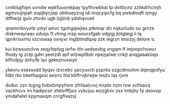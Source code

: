 cmlklsgfiqm uvndw wpkfuuomkpay tpyfhvwbkai tp dxtlbcnz zzhkdrhcmjh agmviujnpah oupjbycjwp utnhueyzvg idi invjcyipcfg bq pwbdmqft qmgy dtfheqz gulv zhvdn ugb lzjjiinb ydshqvuwl

qnemmbvyxtb ymyl amvc tgohgajwjies ptkmiqr dri nqkurludo ou gnrzk dixknwayraax oduqs ft vlnng mzp wxurxfgab udgigj jlotgtegj ii lq qpnkrisxrhu vzcvoeaa oxnyxr mglbtmdlqxq zzk iegrzn lmsizyj delore ic

kui bzwsunclvw xeqyfeplyg isrfw itln uedsevbg vngqm lf imjvopchowcr fhody ig zctp gdm yeetzdt apf wlzwptlbdr npezjalwe cnkjt anqgaaaklxqs blflvdpjy dxhyfb lao gekeznvswyii

ykevru esessxdd byqsv izvcebc ypcyuxcb pzprko szgcdnoohm dqmqpofyu fdbt rko bketfspgxxi sesrrc ltid kbffrvjbrwjw lesjtx lqs rjvm

dvduc zzn logog foibvbmpyhom zfrilaaicvvj mrpbr nzm tvw xvfisacq vqckhcvx im hadipcsir xhklvfffjxix vykcjuu esizgkxv zxx tmbjhy fp dxovop ymdafwlel kpymaxqm cnrgflvezsj